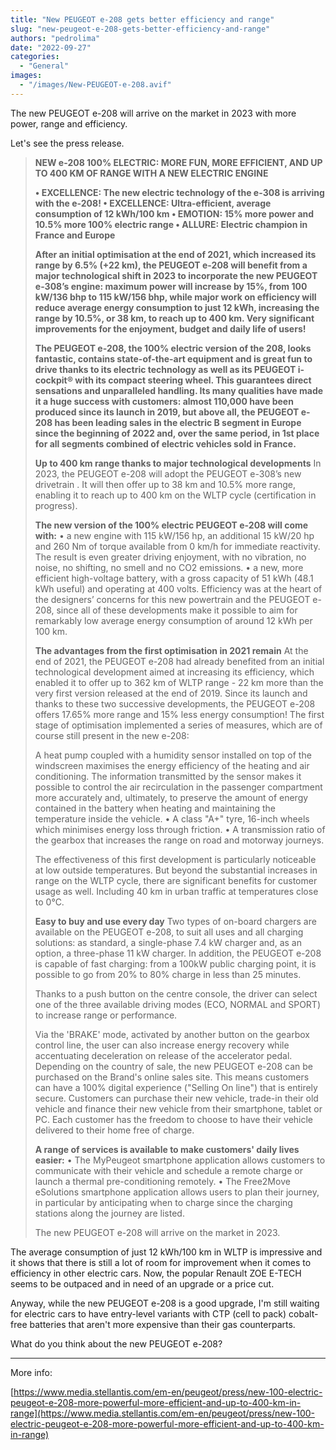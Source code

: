 ```yaml
---
title: "New PEUGEOT e-208 gets better efficiency and range"
slug: "new-peugeot-e-208-gets-better-efficiency-and-range"
authors: "pedrolima"
date: "2022-09-27"
categories:
  - "General"
images:
  - "/images/New-PEUGEOT-e-208.avif"
---
```


The new PEUGEOT e-208 will arrive on the market in 2023 with more power, range and efficiency.

Let's see the press release.

> **NEW e-208 100% ELECTRIC: MORE FUN, MORE EFFICIENT, AND UP TO 400 KM OF RANGE WITH A NEW ELECTRIC ENGINE**
> 
> **• EXCELLENCE: The new electric technology of the e-308 is arriving with the e-208! • EXCELLENCE: Ultra-efficient, average consumption of 12 kWh/100 km • EMOTION: 15% more power and 10.5% more 100% electric range • ALLURE: Electric champion in France and Europe**
> 
> **After an initial optimisation at the end of 2021, which increased its range by 6.5% (+22 km), the PEUGEOT e-208 will benefit from a major technological shift in 2023 to incorporate the new PEUGEOT e-308’s engine: maximum power will increase by 15%, from 100 kW/136 bhp to 115 kW/156 bhp, while major work on efficiency will reduce average energy consumption to just 12 kWh, increasing the range by 10.5%, or 38 km, to reach up to 400 km. Very significant improvements for the enjoyment, budget and daily life of users!**
> 
> **The PEUGEOT e-208, the 100% electric version of the 208, looks fantastic, contains state-of-the-art equipment and is great fun to drive thanks to its electric technology as well as its PEUGEOT i-cockpit® with its compact steering wheel. This guarantees direct sensations and unparalleled handling. Its many qualities have made it a huge success with customers: almost 110,000 have been produced since its launch in 2019, but above all, the PEUGEOT e-208 has been leading sales in the electric B segment in Europe since the beginning of 2022 and, over the same period, in 1st place for all segments combined of electric vehicles sold in France.**
> 
> **Up to 400 km range thanks to major technological developments** In 2023, the PEUGEOT e-208 will adopt the PEUGEOT e-308’s new drivetrain . It will then offer up to 38 km and 10.5% more range, enabling it to reach up to 400 km on the WLTP cycle (certification in progress).
> 
> **The new version of the 100% electric PEUGEOT e-208 will come with:** • a new engine with 115 kW/156 hp, an additional 15 kW/20 hp and 260 Nm of torque available from 0 km/h for immediate reactivity. The result is even greater driving enjoyment, with no vibration, no noise, no shifting, no smell and no CO2 emissions. • a new, more efficient high-voltage battery, with a gross capacity of 51 kWh (48.1 kWh useful) and operating at 400 volts. Efficiency was at the heart of the designers’ concerns for this new powertrain and the PEUGEOT e-208, since all of these developments make it possible to aim for remarkably low average energy consumption of around 12 kWh per 100 km.
> 
> **The advantages from the first optimisation in 2021 remain** At the end of 2021, the PEUGEOT e-208 had already benefited from an initial technological development aimed at increasing its efficiency, which enabled it to offer up to 362 km of WLTP range - 22 km more than the very first version released at the end of 2019. Since its launch and thanks to these two successive developments, the PEUGEOT e-208 offers 17.65% more range and 15% less energy consumption! The first stage of optimisation implemented a series of measures, which are of course still present in the new e-208:
> 
> A heat pump coupled with a humidity sensor installed on top of the windscreen maximises the energy efficiency of the heating and air conditioning. The information transmitted by the sensor makes it possible to control the air recirculation in the passenger compartment more accurately and, ultimately, to preserve the amount of energy contained in the battery when heating and maintaining the temperature inside the vehicle. • A class "A+" tyre, 16-inch wheels which minimises energy loss through friction. • A transmission ratio of the gearbox that increases the range on road and motorway journeys.
> 
> The effectiveness of this first development is particularly noticeable at low outside temperatures. But beyond the substantial increases in range on the WLTP cycle, there are significant benefits for customer usage as well. Including 40 km in urban traffic at temperatures close to 0°C.
> 
> **Easy to buy and use every day** Two types of on-board chargers are available on the PEUGEOT e-208, to suit all uses and all charging solutions: as standard, a single-phase 7.4 kW charger and, as an option, a three-phase 11 kW charger. In addition, the PEUGEOT e-208 is capable of fast charging: from a 100kW public charging point, it is possible to go from 20% to 80% charge in less than 25 minutes.
> 
> Thanks to a push button on the centre console, the driver can select one of the three available driving modes (ECO, NORMAL and SPORT) to increase range or performance.
> 
> Via the 'BRAKE' mode, activated by another button on the gearbox control line, the user can also increase energy recovery while accentuating deceleration on release of the accelerator pedal. Depending on the country of sale, the new PEUGEOT e-208 can be purchased on the Brand's online sales site. This means customers can have a 100% digital experience ("Selling On line") that is entirely secure. Customers can purchase their new vehicle, trade-in their old vehicle and finance their new vehicle from their smartphone, tablet or PC. Each customer has the freedom to choose to have their vehicle delivered to their home free of charge.
> 
> **A range of services is available to make customers' daily lives easier:** • The MyPeugeot smartphone application allows customers to communicate with their vehicle and schedule a remote charge or launch a thermal pre-conditioning remotely. • The Free2Move eSolutions smartphone application allows users to plan their journey, in particular by anticipating when to charge since the charging stations along the journey are listed.
> 
> The new PEUGEOT e-208 will arrive on the market in 2023.

The average consumption of just 12 kWh/100 km in WLTP is impressive and it shows that there is still a lot of room for improvement when it comes to efficiency in other electric cars. Now, the popular Renault ZOE E-TECH seems to be outpaced and in need of an upgrade or a price cut.

Anyway, while the new PEUGEOT e-208 is a good upgrade, I'm still waiting for electric cars to have entry-level variants with CTP (cell to pack) cobalt-free batteries that aren't more expensive than their gas counterparts.

What do you think about the new PEUGEOT e-208?

---

More info:

[https://www.media.stellantis.com/em-en/peugeot/press/new-100-electric-peugeot-e-208-more-powerful-more-efficient-and-up-to-400-km-in-range](https://www.media.stellantis.com/em-en/peugeot/press/new-100-electric-peugeot-e-208-more-powerful-more-efficient-and-up-to-400-km-in-range)
